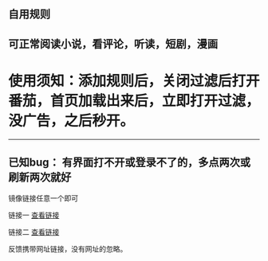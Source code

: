 自用规则
---
可正常阅读小说，看评论，听读，短剧，漫画
---
# 使用须知：添加规则后，关闭过滤后打开番茄，首页加载出来后，立即打开过滤，没广告，之后秒开。

---
## 已知bug： 有界面打不开或登录不了的，多点两次或刷新两次就好


镜像链接任意一个即可



链接一
[查看链接](https://cdn.jsdelivr.net/gh/changzhaoCZ/fqnovel-adrules@refs/heads/main/fq.txt)


链接二
[查看链接](https://ghproxy.net/https://raw.githubusercontent.com/changzhaoCZ/fqnovel-adrules/refs/heads/main/fq.txt)


反馈携带网址链接，没有网址的忽略。

